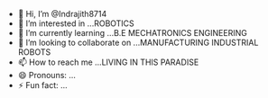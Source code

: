 - 👋 Hi, I’m @Indrajith8714
- 👀 I’m interested in ...ROBOTICS
- 🌱 I’m currently learning ...B.E MECHATRONICS ENGINEERING
- 💞️ I’m looking to collaborate on ...MANUFACTURING INDUSTRIAL ROBOTS
- 📫 How to reach me ...LIVING IN THIS PARADISE
- 😄 Pronouns: ...
- ⚡ Fun fact: ...

<!---
Indrajith8714/Indrajith8714 is a ✨ special ✨ repository because its `README.md` (this file) appears on your GitHub profile.
You can click the Preview link to take a look at your changes.
--->
